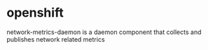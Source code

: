 # openshift
network-metrics-daemon is a daemon component that collects and publishes network related metrics
